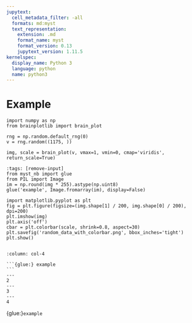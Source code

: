 ```yaml
---
jupytext:
  cell_metadata_filter: -all
  formats: md:myst
  text_representation:
    extension: .md
    format_name: myst
    format_version: 0.13
    jupytext_version: 1.11.5
kernelspec:
  display_name: Python 3
  language: python
  name: python3
---
```


# Example

```{code-cell}
import numpy as np
from brainplotlib import brain_plot

rng = np.random.default_rng(0)
v = rng.random((1175, ))

img, scale = brain_plot(v, vmax=1, vmin=0, cmap='viridis', return_scale=True)
```

```{code-cell}
:tags: [remove-input]
from myst_nb import glue
from PIL import Image
im = np.round(img * 255).astype(np.uint8)
glue('example', Image.fromarray(im), display=False)
```

```{code-cell}
import matplotlib.pyplot as plt
fig = plt.figure(figsize=(img.shape[1] / 200, img.shape[0] / 200), dpi=200)
plt.imshow(img)
plt.axis('off')
cbar = plt.colorbar(scale, shrink=0.8, aspect=30)
plt.savefig('random_data_with_colorbar.png', bbox_inches='tight')
plt.show()
```

```{glue:} example
```

````{panels}
:column: col-4

```{glue:} example
```
---
2
---
3
---
4
````

{glue:}`example`
